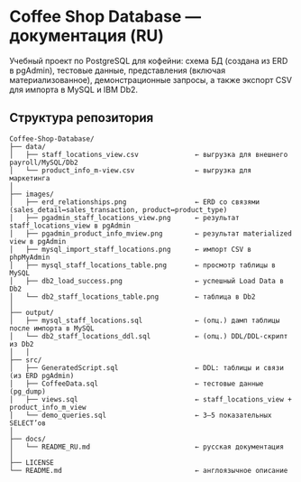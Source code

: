 # Coffee Shop Database — документация (RU)

Учебный проект по PostgreSQL для кофейни: схема БД (создана из ERD в pgAdmin), тестовые данные,
представления (включая материализованное), демонстрационные запросы, а также экспорт CSV для импорта в MySQL и IBM Db2.

## Структура репозитория
```
Coffee-Shop-Database/
├── data/
│   ├── staff_locations_view.csv              ← выгрузка для внешнего payroll/MySQL/Db2
│   └── product_info_m-view.csv               ← выгрузка для маркетинга
│
├── images/
│   ├── erd_relationships.png                 ← ERD со связями (sales_detail↔sales_transaction, product↔product_type)
│   ├── pgadmin_staff_locations_view.png      ← результат staff_locations_view в pgAdmin
│   ├── pgadmin_product_info_mview.png        ← результат materialized view в pgAdmin
│   ├── mysql_import_staff_locations.png      ← импорт CSV в phpMyAdmin
│   ├── mysql_staff_locations_table.png       ← просмотр таблицы в MySQL
│   ├── db2_load_success.png                  ← успешный Load Data в Db2
│   └── db2_staff_locations_table.png         ← таблица в Db2
│
├── output/
│   ├── mysql_staff_locations.sql             ← (опц.) дамп таблицы после импорта в MySQL
│   └── db2_staff_locations_ddl.sql           ← (опц.) DDL/DDL-скрипт из Db2
│   │
├── src/
│   ├── GeneratedScript.sql                   ← DDL: таблицы и связи (из ERD pgAdmin)
│   ├── CoffeeData.sql                        ← тестовые данные (pg_dump)
│   ├── views.sql                             ← staff_locations_view + product_info_m_view
│   └── demo_queries.sql                      ← 3–5 показательных SELECT’ов
│
├── docs/
│   └── README_RU.md                          ← русская документация
│
├── LICENSE
└── README.md                                 ← англоязычное описание

```
